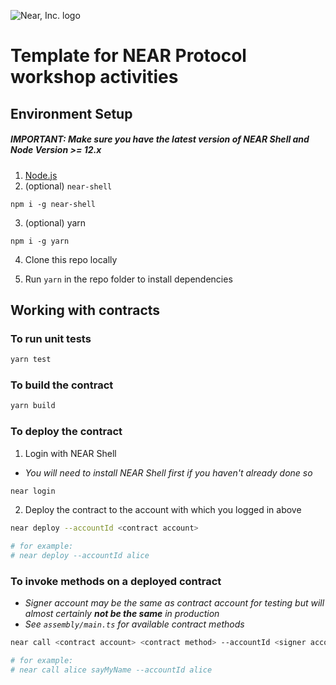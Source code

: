 ![Near, Inc. logo](https://nearprotocol.com/wp-content/themes/near-19/assets/img/logo.svg?t=1553011311)

# Template for NEAR Protocol workshop activities

## Environment Setup

##### IMPORTANT: Make sure you have the latest version of NEAR Shell and Node Version >= 12.x 

1. [Node.js](https://nodejs.org/en/download/package-manager/)
2. (optional) `near-shell`

```
npm i -g near-shell
```

3. (optional) yarn

```
npm i -g yarn
```

4. Clone this repo locally

5. Run `yarn` in the repo folder to install dependencies

## Working with contracts

### To run unit tests

```bash
yarn test
```

### To build the contract

```bash
yarn build
```

### To deploy the contract


1. Login with NEAR Shell

- *You will need to install NEAR Shell first if you haven't already done so*

```bash
near login
```

2. Deploy the contract to the account with which you logged in above

```bash
near deploy --accountId <contract account>

# for example: 
# near deploy --accountId alice
```

### To invoke methods on a deployed contract

- *Signer account may be the same as contract account for testing but will almost certainly **not be the same** in production*
- *See `assembly/main.ts` for available contract methods*

```bash
near call <contract account> <contract method> --accountId <signer account>

# for example: 
# near call alice sayMyName --accountId alice
```

